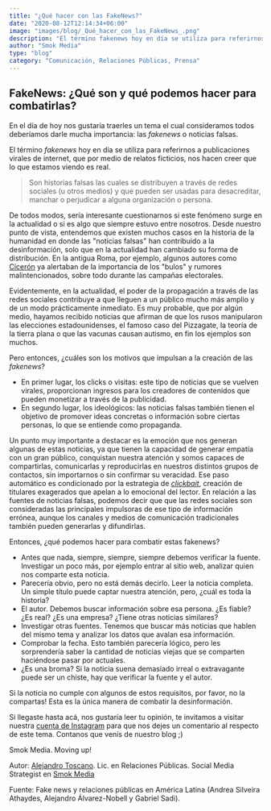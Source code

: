 ```yaml
---
title: "¿Qué hacer con las FakeNews?"
date: "2020-08-12T12:14:34+06:00"
image: "images/blog/_Qué_hacer_con_las_FakeNews_.png"
description: "El término fakenews hoy en día se utiliza para referirnos a publicaciones virales de internet, que por medio de relatos ficticios..."
author: "Smok Media"
type: "blog"
category: "Comunicación, Relaciones Públicas, Prensa"
---
```

## FakeNews: ¿Qué son y qué podemos hacer para combatirlas?


En el día de hoy nos gustaría traerles un tema el cual consideramos todos deberíamos darle mucha importancia: las _fakenews_ o noticias falsas.

El término _fakenews_ hoy en día se utiliza para referirnos a publicaciones virales de internet, que por medio de relatos ficticios, nos hacen creer que lo que estamos viendo es real.

> Son historias falsas las cuales se distribuyen a través de redes sociales (u otros medios) y que pueden ser usadas para desacreditar, manchar o perjudicar a alguna organización o persona.

De todos modos, sería interesante cuestionarnos si este fenómeno surge en la actualidad o si es algo que siempre estuvo entre nosotros. Desde nuestro punto de vista, entendemos que existen muchos casos en la historia de la humanidad en donde las "noticias falsas" han contribuido a la desinformación, solo que en la actualidad han cambiado su forma de distribución. En la antigua Roma, por ejemplo, algunos autores como [Cicerón](https://es.wikipedia.org/wiki/Cicer%C3%B3n) ya alertaban de la importancia de los "bulos" y rumores malintencionados, sobre todo durante las campañas electorales.

Evidentemente, en la actualidad, el poder de la propagación a través de las redes sociales contribuye a que lleguen a un público mucho más amplio y de un modo prácticamente inmediato. Es muy probable, que por algún medio, hayamos recibido noticias que afirman de que los rusos manipularon las elecciones estadounidenses, el famoso caso del Pizzagate, la teoría de la tierra plana o que las vacunas causan autismo, en fin los ejemplos son muchos.

Pero entonces, ¿cuáles son los motivos que impulsan a la creación de las _fakenews_?
- En primer lugar, los clicks o visitas: este tipo de noticias que se vuelven virales, proporcionan ingresos para los creadores de contenidos que pueden monetizar a través de la publicidad.
- En segundo lugar, los ideológicos: las noticias falsas también tienen el objetivo de promover ideas concretas o información sobre ciertas personas, lo que se entiende como propaganda.

Un punto muy importante a destacar es la emoción que nos generan algunas de estas noticias, ya que tienen la capacidad de generar empatía con un gran público, conquistan nuestra atención y somos capaces de compartirlas, comunicarlas y reproducirlas en nuestros distintos grupos de contactos, sin importarnos o sin confirmar su veracidad. Ese paso automático es condicionado por la estrategia de [_clickbait_](https://es.wikipedia.org/wiki/Clickbait), creación de titulares exagerados que apelan a lo emocional del lector.
En relación a las fuentes de noticias falsas, podemos decir que que las redes sociales son consideradas las principales impulsoras de ese tipo de información errónea, aunque los canales y medios de comunicación tradicionales también pueden generarlas y difundirlas.

Entonces, ¿qué podemos hacer para combatir estas fakenews?
- Antes que nada, siempre, siempre, siempre debemos verificar la fuente. Investigar un poco más, por ejemplo entrar al sitio web, analizar quien nos comparte esta noticia.
- Parecería obvio, pero no está demás decirlo. Leer la noticia completa. Un simple título puede captar nuestra atención, pero, ¿cuál es toda la historia?
- El autor. Debemos buscar información sobre esa persona. ¿Es fiable? ¿Es real? ¿Es una empresa? ¿Tiene otras noticias similares?
- Investigar otras fuentes. Tenemos que buscar más noticias que hablen del mismo tema y analizar los datos que avalan esa información.
- Comprobar la fecha. Esto también parecería lógico, pero les sorprendería saber la cantidad de noticias viejas que se comparten haciéndose pasar por actuales.
- ¿Es una broma? Si la noticia suena demasiado irreal o extravagante puede ser un chiste, hay que verificar la fuente y el autor.

Si la noticia no cumple con algunos de estos requisitos, por favor, no la compartas! Esta es la única manera de combatir la desinformación.

Si llegaste hasta acá, nos gustaría leer tu opinión, te invitamos a visitar nuestra [cuenta de Instagram](https://www.instagram.com/smok.media/) para que nos dejes un comentario al respecto de este tema. Contanos que venís de nuestro blog ;)

Smok Media. Moving up!

Autor: [Alejandro Toscano](https://www.linkedin.com/in/alejandrotoscano/). Lic. en Relaciones Públicas. Social Media Strategist en [Smok Media](https://www.instagram.com/smok.media/)

Fuente: Fake news y relaciones públicas en América Latina (Andrea Silveira Athaydes, Alejandro Álvarez-Nobell y Gabriel Sadi).